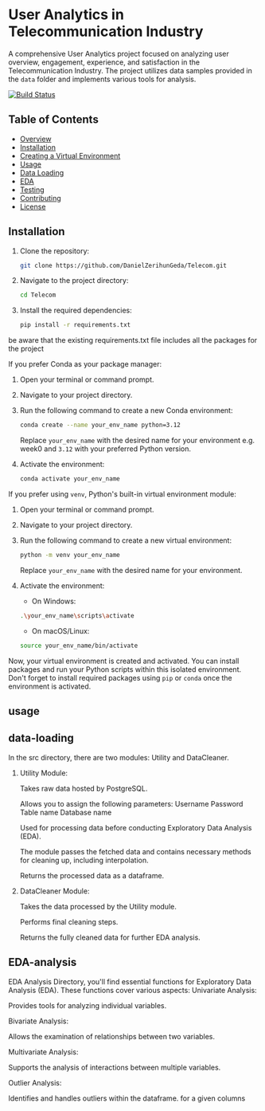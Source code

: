 # User Analytics in Telecommunication Industry

A comprehensive User Analytics project focused on analyzing user overview, engagement, experience, and satisfaction in the Telecommunication Industry. The project utilizes data samples provided in the `data` folder and implements various tools for analysis.

[![Build Status](https://github.com/DanielZerihunGeda/Telecom/workflows/Python%20CI/badge.svg)](https://github.com/DanielZerihunGeda/Telecom/actions)

## Table of Contents

- [Overview](#overview)
- [Installation](#installation)
- [Creating a Virtual Environment](#virtual-env)
- [Usage](#usage)
 - [Data Loading](#data-loading)
  - [EDA](#EDA-Analysis)
- [Testing](#testing)
- [Contributing](#contributing)
- [License](#license)

## Installation

1. Clone the repository:

   ```bash
   git clone https://github.com/DanielZerihunGeda/Telecom.git
 2. Navigate to the project directory:
    ```bash
    cd Telecom
    ```
 
3. Install the required dependencies:
    ```bash
    pip install -r requirements.txt
    ```

be aware that the existing requirements.txt file includes all the packages for the project
   
If you prefer Conda as your package manager:

1. Open your terminal or command prompt.

2. Navigate to your project directory.

3. Run the following command to create a new Conda environment:

    ```bash
    conda create --name your_env_name python=3.12
    ```
    Replace `your_env_name` with the desired name for your environment e.g. week0 and `3.12` with your preferred Python version.

4. Activate the environment:

    ```bash
    conda activate your_env_name
    ```
If you prefer using `venv`, Python's built-in virtual environment module:

1. Open your terminal or command prompt.

2. Navigate to your project directory.

3. Run the following command to create a new virtual environment:

    ```bash
    python -m venv your_env_name
    ```

    Replace `your_env_name` with the desired name for your environment.

4. Activate the environment:

    - On Windows:

    ```bash
    .\your_env_name\scripts\activate
    ```

    - On macOS/Linux:

    ```bash
    source your_env_name/bin/activate
    ```

Now, your virtual environment is created and activated. You can install packages and run your Python scripts within this isolated environment. Don't forget to install required packages using `pip` or `conda` once the environment is activated.

## usage
## data-loading
In the src directory, there are two modules: Utility and DataCleaner.

1. Utility Module:

	Takes raw data hosted by PostgreSQL.

	Allows you to assign the following parameters:
		Username
		Password
		Table name
		Database name

	Used for processing data before conducting Exploratory Data Analysis (EDA).

	The module passes the fetched data and contains necessary methods for cleaning up, including interpolation.

	Returns the processed data as a dataframe.

2. DataCleaner Module:

	Takes the data processed by the Utility module.

	Performs final cleaning steps.

	Returns the fully cleaned data for further EDA analysis.
## EDA-analysis

EDA Analysis Directory, you'll find essential functions for Exploratory Data Analysis (EDA). These functions cover various aspects:
Univariate Analysis:

Provides tools for analyzing individual variables.

Bivariate Analysis:

Allows the examination of relationships between two variables.

Multivariate Analysis:

Supports the analysis of interactions between multiple variables.

Outlier Analysis:

Identifies and handles outliers within the dataframe. for a given columns


